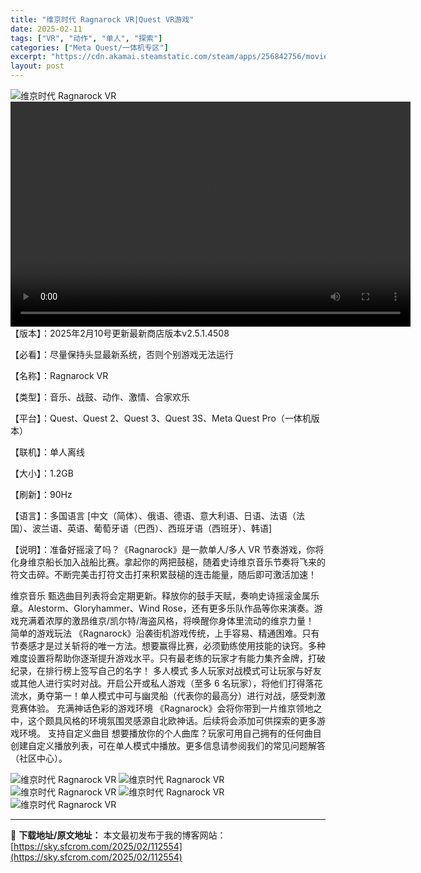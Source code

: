 ```yaml
---
title: "维京时代 Ragnarock VR|Quest VR游戏"
date: 2025-02-11
tags: ["VR", "动作", "单人", "探索"]
categories: ["Meta Quest/一体机专区"]
excerpt: "https://cdn.akamai.steamstatic.com/steam/apps/256842756/movie480_vp9.webm 【版本】：2025年2月10号更新最新商店版本v2.5.1.4508 【必看】：尽量保持头显最新系统，否则个别游戏无法运行 【名称】：Ragnarock&hellip;"
layout: post
---
```


<img title="OIP-C.webp" src="https://sky.sfcrom.com/wp-content/uploads/2025/02/20250211_67ab3336cb312.webp" alt="维京时代 Ragnarock VR" />
<div style="width: 640px;"><video preload="metadata" controls="controls" width="640" height="360"><source type="video/webm" src="https://cdn.akamai.steamstatic.com/steam/apps/256842756/movie480_vp9.webm?_=1" />https://cdn.akamai.steamstatic.com/steam/apps/256842756/movie480_vp9.webm</video></div>
【版本】：2025年2月10号更新最新商店版本v2.5.1.4508

【必看】：尽量保持头显最新系统，否则个别游戏无法运行

【名称】：Ragnarock VR

【类型】：音乐、战鼓、动作、激情、合家欢乐

【平台】：Quest、Quest 2、Quest 3、Quest 3S、Meta Quest Pro（一体机版本）

【联机】：单人离线

【大小】：1.2GB

【刷新】：90Hz

【语言】：多国语言 [中文（简体）、俄语、德语、意大利语、日语、法语（法国）、波兰语、英语、葡萄牙语（巴西）、西班牙语（西班牙）、韩语]

【说明】：准备好摇滚了吗？《Ragnarock》是一款单人/多人 VR 节奏游戏，你将化身维京船长加入战船比赛。拿起你的两把鼓槌，随着史诗维京音乐节奏将飞来的符文击碎。不断完美击打符文击打来积累鼓槌的连击能量，随后即可激活加速！

维京音乐
甄选曲目列表将会定期更新。释放你的鼓手天赋，奏响史诗摇滚金属乐章。Alestorm、Gloryhammer、Wind Rose，还有更多乐队作品等你来演奏。游戏充满着浓厚的激昂维京/凯尔特/海盗风格，将唤醒你身体里流动的维京力量！
简单的游戏玩法
《Ragnarock》沿袭街机游戏传统，上手容易、精通困难。只有节奏感才是过关斩将的唯一方法。想要赢得比赛，必须勤练使用技能的诀窍。多种难度设置将帮助你逐渐提升游戏水平。只有最老练的玩家才有能力集齐金牌，打破纪录，在排行榜上签写自己的名字！
多人模式
多人玩家对战模式可让玩家与好友或其他人进行实时对战。开启公开或私人游戏（至多 6 名玩家），将他们打得落花流水，勇夺第一！单人模式中可与幽灵船（代表你的最高分）进行对战，感受刺激竞赛体验。
充满神话色彩的游戏环境
《Ragnarock》会将你带到一片维京领地之中，这个颇具风格的环境氛围灵感源自北欧神话。后续将会添加可供探索的更多游戏环境。
支持自定义曲目
想要播放你的个人曲库？玩家可用自己拥有的任何曲目创建自定义播放列表，可在单人模式中播放。更多信息请参阅我们的常见问题解答（社区中心）。

<img title="0b44c2b871f150a.webp" src="https://sky.sfcrom.com/wp-content/uploads/2025/02/20250211_67ab3339849b4.webp" alt="维京时代 Ragnarock VR" />
<img title="065898fa2dbaedc-1.webp" src="https://sky.sfcrom.com/wp-content/uploads/2025/02/20250211_67ab333b3edc7.webp" alt="维京时代 Ragnarock VR" />
<img title="7401160f649218f.webp" src="https://sky.sfcrom.com/wp-content/uploads/2025/02/20250211_67ab333c764c3.webp" alt="维京时代 Ragnarock VR" />
<img title="a899adb42946603.webp" src="https://sky.sfcrom.com/wp-content/uploads/2025/02/20250211_67ab333e50fa4.webp" alt="维京时代 Ragnarock VR" />
<img title="ss_e54c52bdd80262e5ec755fb18f503f3ece6075ce.1920x1080-800x450.webp" src="https://sky.sfcrom.com/wp-content/uploads/2025/02/20250211_67ab333f8ded7.webp" alt="维京时代 Ragnarock VR" />

---
📖 **下载地址/原文地址：** 本文最初发布于我的博客网站：[https://sky.sfcrom.com/2025/02/112554](https://sky.sfcrom.com/2025/02/112554)
